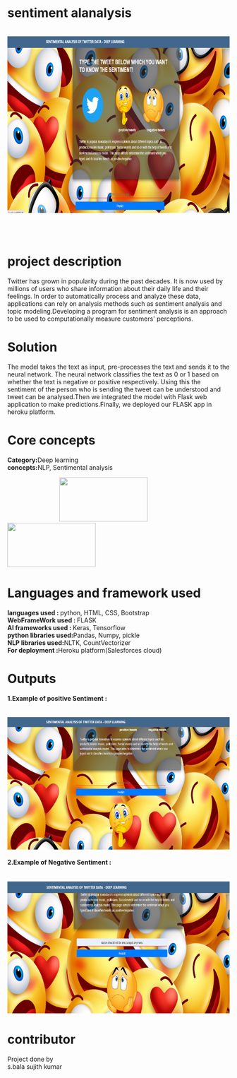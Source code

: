 # sentiment alanalysis

&nbsp;&nbsp;&nbsp;&nbsp;&nbsp;&nbsp;&nbsp;&nbsp;&nbsp;&nbsp;&nbsp;&nbsp;&nbsp;&nbsp;&nbsp;&nbsp;&nbsp;&nbsp;&nbsp;&nbsp;&nbsp;&nbsp;&nbsp;&nbsp;
&nbsp;&nbsp;&nbsp;&nbsp;
<img src="screenshots/webpage.png" width="800" height="400">
<br>
<br>
<br><br>


# project description

Twitter has grown in popularity during the past decades. It is now used by millions of users who share information about their daily life and their feelings. In order to automatically process and analyze these data, applications can rely on analysis methods such as sentiment analysis and topic modeling.Developing a program for sentiment analysis is an approach to be used to computationally measure customers' perceptions.

# Solution
The model takes the text as input, pre-processes the text and sends it to the neural network. The neural network classifies the text as 0 or 1 based on whether the text is negative or positive respectively. Using this the sentiment of the person who is sending the tweet can be understood and tweet can be analysed.Then we integrated the model with
Flask web application to make predictions.Finally, we deployed our FLASK app in heroku platform. 

# Core concepts

<b>Category:</b>Deep learning<br>
<b>concepts:</b>NLP, Sentimental analysis <br>

&nbsp;&nbsp;&nbsp;&nbsp;&nbsp;&nbsp;&nbsp;&nbsp;&nbsp;&nbsp;&nbsp;&nbsp;&nbsp;&nbsp;&nbsp;&nbsp;&nbsp;&nbsp;&nbsp;&nbsp;&nbsp;&nbsp;&nbsp;&nbsp;
&nbsp;&nbsp;&nbsp;&nbsp;
<img src="https://wallpaperaccess.com/full/1728953.jpg" width="200" height="100">
&nbsp;&nbsp;&nbsp;&nbsp;&nbsp;&nbsp;&nbsp;&nbsp;&nbsp;&nbsp;&nbsp;&nbsp;&nbsp;&nbsp;&nbsp;&nbsp;&nbsp;&nbsp;&nbsp;&nbsp;&nbsp;&nbsp;&nbsp;&nbsp;
&nbsp;&nbsp;&nbsp;&nbsp;
<img src="https://datasciencechalktalk.files.wordpress.com/2019/07/0-8.png?w=1070" width="200" height="100">

# Languages and framework used

<b>languages used : </b>python, HTML, CSS, Bootstrap<br>
<b>WebFrameWork used : </b>FLASK<br>
<b>AI frameworks used : </b>Keras, Tensorflow<br>
<b>python libraries used:</b>Pandas, Numpy, pickle<br>
<b>NLP libraries used:</b>NLTK, CountVectorizer<br>
<b>For deployment :</b>Heroku platform(Salesforces cloud)<br>

# Outputs

<b>1.Example of positive Sentiment :</b><br> <br>
&nbsp;&nbsp;&nbsp;&nbsp;&nbsp;&nbsp;&nbsp;&nbsp;&nbsp;&nbsp;&nbsp;&nbsp;&nbsp;&nbsp;&nbsp;&nbsp;&nbsp;&nbsp;&nbsp;&nbsp;&nbsp;&nbsp;&nbsp;
<img src="screenshots/happyoutput.png" width="600" height="300">
<br>
<br>
<b>2.Example of Negative Sentiment :</b><br> <br>
&nbsp;&nbsp;&nbsp;&nbsp;&nbsp;&nbsp;&nbsp;&nbsp;&nbsp;&nbsp;&nbsp;&nbsp;&nbsp;&nbsp;&nbsp;&nbsp;&nbsp;&nbsp;&nbsp;&nbsp;&nbsp;&nbsp;&nbsp;
<img src="screenshots/sad_output.png" width="600" height="300">
<br>
# contributor

Project done by <br>
s.bala sujith kumar<br>
